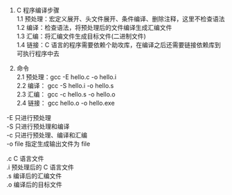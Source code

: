 1. C 程序编译步骤  
1.1 预处理：宏定义展开、头文件展开、条件编译、删除注释，这里不检查语法  
1.2 编译：检查语法，将预处理后的文件编译生成汇编文件  
1.3 汇编：将汇编文件生成目标文件(二进制文件)  
1.4 链接：C 语言的程序需要依赖个助攻库，在编译之后还需要链接依赖库到可执行程序中去  
  
2. 命令  
2.1 预处理：gcc -E hello.c -o hello.i  
2.2 编译：  gcc -S hello.i -o hello.s  
2.3 汇编：  gcc -c hello.s -o hello.o  
2.4 链接：  gcc    hello.o -o hello.exe  
  
-E      只进行预处理  
-S      只进行预处理和编译  
-c      只进行预处理、编译和汇编  
-o file 指定生成输出文件为 file  
  
.c C 语言文件  
.i 预处理后的 C 语言文件  
.s 编译后的汇编文件  
.o 编译后的目标文件  

